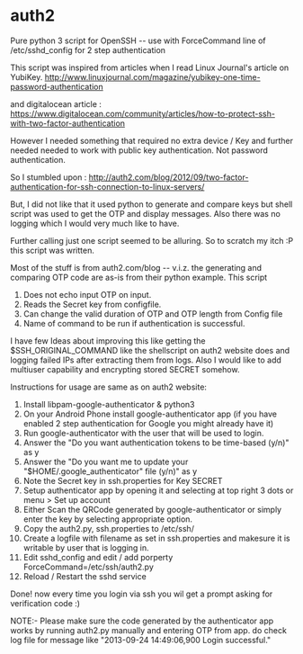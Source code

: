 auth2
=====

Pure python 3 script for OpenSSH -- use with ForceCommand line of /etc/sshd_config for 2 step authentication

This script was inspired from articles when I read Linux Journal's article on YubiKey.
http://www.linuxjournal.com/magazine/yubikey-one-time-password-authentication

and digitalocean article : 
https://www.digitalocean.com/community/articles/how-to-protect-ssh-with-two-factor-authentication

However I needed something that required no extra device / Key and further needed needed to work with public key authentication.
Not password authentication.

So I stumbled upon : http://auth2.com/blog/2012/09/two-factor-authentication-for-ssh-connection-to-linux-servers/

But, I did not like that it used python to generate and compare keys but shell script was used to get the OTP and display messages.
Also there was no logging which I would very much like to have.

Further calling just one script seemed to be alluring.
So to scratch my itch :P this script was written.

Most of the stuff is from auth2.com/blog -- v.i.z. the generating and comparing OTP code are as-is from their python example.
This script 
1. Does not echo input OTP on input.
2. Reads the Secret key from configfile.
3. Can change the valid duration of OTP and OTP length from Config file
4. Name of command to be run if authentication is successful.

I have few Ideas about improving this like getting the $SSH_ORIGINAL_COMMAND like the shellscript on auth2 website does and logging failed IPs after extracting them from logs.
Also I would like to add multiuser capability and encrypting stored SECRET somehow.

Instructions for usage are same as on auth2 website:
1. Install libpam-google-authenticator & python3
2. On your Android Phone install google-authenticator app (if you have enabled 2 step authentication for Google you might already have it)
3. Run google-authenticator with the user that will be used to login.
4. Answer the "Do you want authentication tokens to be time-based (y/n)" as y
5. Answer the "Do you want me to update your "$HOME/.google_authenticator" file (y/n)" as y
6. Note the Secret key in ssh.properties for Key SECRET
7. Setup authenticator app by opening it and selecting at top right 3 dots or menu > Set up account
8. Either Scan the QRCode generated by google-authenticator or simply enter the key by selecting appropriate option.
9. Copy the auth2.py, ssh.properties to /etc/ssh/
10. Create a logfile with filename as set in ssh.properties and makesure it is writable by user that is logging in.
11. Edit sshd_config and edit / add porperty ForceCommand=/etc/ssh/auth2.py
12. Reload / Restart the sshd service

Done! now every time you login via ssh you wil get a prompt asking for verification code :)

NOTE:- Please make sure the code generated by the authenticator app works by running auth2.py manually and entering OTP from app.
do check log file for message like "2013-09-24 14:49:06,900 Login successful."

